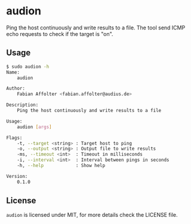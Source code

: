 # audion

Ping the host continuously and write results to a file. The tool
send ICMP echo requests to check if the target is "on".

## Usage

```bash
$ sudo audion -h
Name:
	audion

Author:
	Fabian Affolter <fabian.affolter@audius.de>

Description:
	Ping the host continuously and write results to a file

Usage:
	audion [args]

Flags:
	-t, --target <string> : Target host to ping
	-o, --output <string> : Output file to write results
	-ms, --timeout <int>  : Timeout in milliseconds
	-i, --interval <int>  : Interval between pings in seconds
	-h, --help            : Show help

Version:
	0.1.0
```

## License

`audion` is licensed under MIT, for more details check the LICENSE file.
